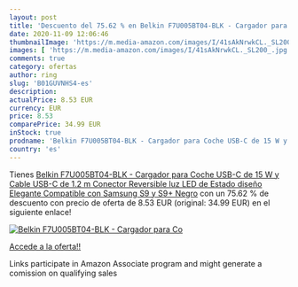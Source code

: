 ```yaml
---
layout: post
title: 'Descuento del 75.62 % en Belkin F7U005BT04-BLK - Cargador para Co'
date: 2020-11-09 12:06:46
thumbnailImage: 'https://m.media-amazon.com/images/I/41sAkNrwkCL._SL200_.jpg'
images: [ 'https://m.media-amazon.com/images/I/41sAkNrwkCL._SL200_.jpg' ]
comments: true
category: ofertas
author: ring
slug: 'B01GUVNHS4-es'
description:
actualPrice: 8.53 EUR
currency: EUR
price: 8.53
comparePrice: 34.99 EUR
inStock: true
prodname: 'Belkin F7U005BT04-BLK - Cargador para Coche USB-C de 15 W y Cable USB-C de 1.2 m  Conector Reversible  luz LED de Estado  diseño Elegante  Compatible con Samsung S9 y S9+  Negro'
country: 'es'
---
```


Tienes [Belkin F7U005BT04-BLK - Cargador para Coche USB-C de 15 W y Cable USB-C de 1.2 m  Conector Reversible  luz LED de Estado  diseño Elegante  Compatible con Samsung S9 y S9+  Negro](https://www.amazon.es/dp/B01GUVNHS4/?tag=tolees-21) con un 75.62 % de descuento con precio de oferta de 8.53 EUR (original: 34.99 EUR) en el siguiente enlace!

[![Belkin F7U005BT04-BLK - Cargador para Co](https://m.media-amazon.com/images/I/41sAkNrwkCL._SL200_.jpg)](https://www.amazon.es/dp/B01GUVNHS4/?tag=tolees-21)

[Accede a la oferta!!](https://www.amazon.es/dp/B01GUVNHS4/?tag=tolees-21)

Links participate in Amazon Associate program and might generate a comission on qualifying sales


